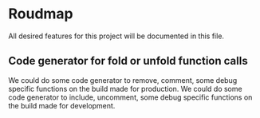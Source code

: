 # Roudmap

All desired features for this project will be documented in this file.

## Code generator for fold or unfold function calls

We could do some code generator to remove, comment, some debug specific functions on the build made for production.
We could do some code generator to include, uncomment, some debug specific functions on the build made for development.